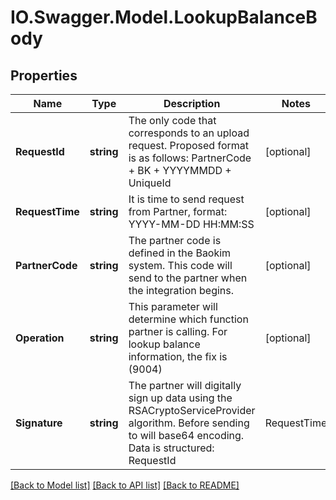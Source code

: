 # IO.Swagger.Model.LookupBalanceBody
## Properties

Name | Type | Description | Notes
------------ | ------------- | ------------- | -------------
**RequestId** | **string** | The only code that corresponds to an upload request. Proposed format is as follows: PartnerCode + BK + YYYYMMDD + UniqueId | [optional] 
**RequestTime** | **string** | It is time to send request from Partner, format: YYYY-MM-DD HH:MM:SS | [optional] 
**PartnerCode** | **string** | The partner code is defined in the Baokim system. This code will send to the partner when the integration begins. | [optional] 
**Operation** | **string** | This parameter will determine which function partner is calling. For lookup balance information, the fix is (9004) | [optional] 
**Signature** | **string** | The partner will digitally sign up data using the RSACryptoServiceProvider algorithm. Before sending to will base64 encoding. Data is structured: RequestId|RequestTime| PartnerCode|Operation | [optional] 

[[Back to Model list]](../README.md#documentation-for-models) [[Back to API list]](../README.md#documentation-for-api-endpoints) [[Back to README]](../README.md)

